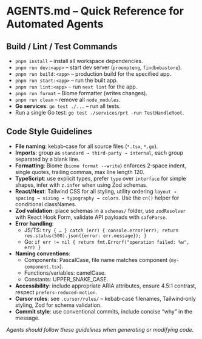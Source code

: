 # AGENTS.md – Quick Reference for Automated Agents

## Build / Lint / Test Commands

- `pnpm install` – install all workspace dependencies.
- `pnpm run dev:<app>` – start dev server (`proompteng`, `findbobastore`).
- `pnpm run build:<app>` – production build for the specified app.
- `pnpm run start:<app>` – run the built app.
- `pnpm run lint:<app>` – run `next lint` for the app.
- `pnpm run format` – Biome formatter (writes changes).
- `pnpm run clean` – remove all `node_modules`.
- **Go services**: `go test ./...` – run all tests.
- Run a single Go test: `go test ./services/prt -run TestHandleRoot`.

## Code Style Guidelines

- **File naming**: kebab‑case for all source files (`*.tsx`, `*.go`).
- **Imports**: group as `standard → third‑party → internal`, each group separated by a blank line.
- **Formatting**: Biome (`biome format --write`) enforces 2‑space indent, single quotes, trailing commas, max line length 120.
- **TypeScript**: use explicit types, prefer `type` over `interface` for simple shapes, infer with `z.infer` when using Zod schemas.
- **React/Next**: Tailwind CSS for all styling, utility ordering `layout → spacing → sizing → typography → colors`. Use the `cn()` helper for conditional classNames.
- **Zod validation**: place schemas in a `schemas/` folder, use `zodResolver` with React Hook Form, validate API payloads with `safeParse`.
- **Error handling**:
  - JS/TS: `try { … } catch (err) { console.error(err); return res.status(500).json({error: err.message}); }`
  - Go: `if err != nil { return fmt.Errorf("operation failed: %w", err) }`
- **Naming conventions**:
  - Components: PascalCase, file name matches component (`my-component.tsx`).
  - Functions/variables: camelCase.
  - Constants: UPPER_SNAKE_CASE.
- **Accessibility**: include appropriate ARIA attributes, ensure 4.5:1 contrast, respect `prefers-reduced-motion`.
- **Cursor rules**: see `.cursor/rules/` – kebab‑case filenames, Tailwind‑only styling, Zod for schema validation.
- **Commit style**: use conventional commits, include concise “why” in the message.

*Agents should follow these guidelines when generating or modifying code.*
